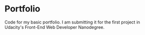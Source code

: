 # Portfolio

Code for my basic portfolio. I am submitting it for the first project in Udacity's Front-End Web Developer Nanodegree.
